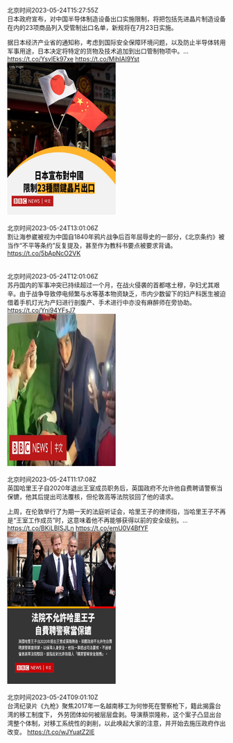 北京时间2023-05-24T15:27:55Z<br>日本政府宣布，对中国半导体制造设备出口实施限制，将把包括先进晶片制造设备在内的23项商品列入受管制出口名单，新规将在7月23日实施。

据日本经济产业省的通知称，考虑到国际安全保障环境问题，以及防止半导体转用军事用途，日本决定将特定的货物及技术追加到出口管制物项中。… https://t.co/YsvlEk97xe https://t.co/MihIAI9Yst<br><img src='/temp/image/2023/u-Month-5/1661272800420839426_0.jpg' width='250' height='350'><br><br>北京时间2023-05-24T13:01:06Z<br>割让海参崴被视为中国自1840年鸦片战争后百年屈辱史的一部分，《北京条约》被当作“不平等条约”反复提及，甚至作为教科书要点被要求背诵。
https://t.co/5bApNcO2VK<br><br><br>北京时间2023-05-24T12:01:06Z<br>苏丹国内的军事冲突已持续超过一个月，在战火侵袭的首都喀土穆，孕妇尤其艰辛。由于战争导致停电频繁与水等基本物资缺乏，市内少数留下的妇产科医生被迫借着手机灯光为产妇进行剖腹产、手术进行中亦没有麻醉师在旁协助。 https://t.co/Yni94YFsJ7<br><img src='/temp/video/2023/u-Month-5/b-Day-24/bbcchinese/1661220753897824257_0.jpg' width='250' height='350'><br><br>北京时间2023-05-24T11:17:08Z<br>英国哈里王子自2020年退出王室成员职务后，英国政府不允许他自费聘请警察当保镳，他其后提出司法覆核，但伦敦高等法院驳回了他的请求。

上周，在伦敦举行了为期一天的法庭听证会，哈里王子的律师指，当哈里王子不再是“王室工作成员”时，这意味着他不再能够获得以前的安全级别。… https://t.co/BKiLBISJLn https://t.co/emU0V4BfYF<br><img src='/temp/image/2023/u-Month-5/1661209689932300288_0.jpg' width='250' height='350'><br><br>北京时间2023-05-24T09:01:10Z<br>台湾纪录片《九枪》聚焦2017年一名越南移工为何惨死在警察枪下，籍此揭露台湾的移工制度下， 外劳团体如何被层层盘剥。导演蔡崇隆称，这个案子凸显出台湾整个体制，对移工系统性的剥削，以此唤起大家的注意，并开始去施压政府作出改变。
https://t.co/wJYuatZ2IE<br><br><br>